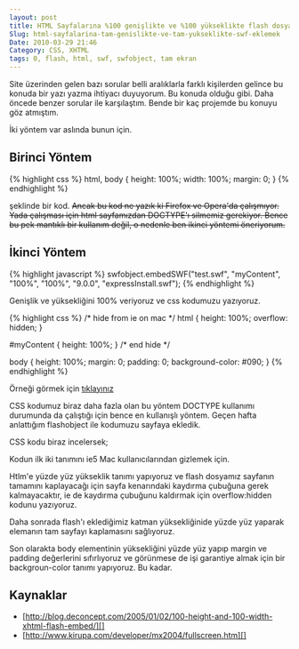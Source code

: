 ```yaml
---
layout: post
title: HTML Sayfalarına %100 genişlikte ve %100 yükseklikte flash dosyaları eklemek
Slug: html-sayfalarina-tam-genislikte-ve-tam-yukseklikte-swf-eklemek
Date: 2010-03-29 21:46
Category: CSS, XHTML
tags: 0, flash, html, swf, swfobject, tam ekran
---
```


Site üzerinden gelen bazı sorular belli aralıklarla farklı kişilerden
gelince bu konuda bir yazı yazma ihtiyacı duyuyorum. Bu konuda olduğu
gibi. Daha öncede benzer sorular ile karşılaştım. Bende bir kaç projemde
bu konuyu göz atmıştım.

İki yöntem var aslında bunun için.

## Birinci Yöntem

{% highlight css %}
html,
body {
    height: 100%;
    width: 100%;
    margin: 0;
}
{% endhighlight %}

şeklinde bir kod. <span style="text-decoration:line-through">Ancak bu kod ne yazık ki Firefox ve Opera'da
çalışmıyor. Yada çalışması için html sayfamızdan DOCTYPE'ı silmemiz
gerekiyor. Bence bu pek mantıklı bir kullanım değil, o nedenle ben
ikinci yöntemi öneriyorum.</span>

## İkinci Yöntem

{% highlight javascript %}
swfobject.embedSWF("test.swf", "myContent", "100%", "100%", "9.0.0",
"expressInstall.swf");
{% endhighlight %}

Genişlik ve yüksekliğini 100% veriyoruz ve css kodumuzu yazıyoruz.

{% highlight css %}
/* hide from ie on mac \*/
html {
    height: 100%;
    overflow: hidden;
}

#myContent {
    height: 100%;
}
/* end hide */

body {
    height: 100%;
    margin: 0;
    padding: 0;
    background-color: #090;
}
{% endhighlight %}

Örneği görmek için [tıklayınız][]

CSS kodumuz biraz daha fazla olan bu yöntem DOCTYPE kullanımı durumunda
da çalıştığı için bence en kullanışlı yöntem. Geçen hafta anlattığım
flashobject ile kodumuzu sayfaya ekledik.

CSS kodu biraz incelersek;

Kodun ilk iki tanımını ie5 Mac kullanıcılarından gizlemek için.

Htlm'e yüzde yüz yükseklik tanımı yapıyoruz ve flash dosyamız sayfanın
tamamını kaplayacağı için sayfa kenarındaki kaydırma çubuğuna gerek
kalmayacaktır, ie de kaydırma çubuğunu kaldırmak için overflow:hidden
kodunu yazıyoruz.

Daha sonrada flash'ı eklediğimiz katman yüksekliğinide yüzde yüz yaparak
elemanın tam sayfayı kaplamasını sağlıyoruz.

Son olarakta body elementinin yüksekliğini yüzde yüz yapıp margin ve
padding değerlerini sıfırlıyoruz ve görünmese de işi garantiye almak
için bir backgroun-color tanımı yapıyoruz. Bu kadar.

## Kaynaklar

-   [http://blog.deconcept.com/2005/01/02/100-height-and-100-width-xhtml-flash-embed/][]
-   [http://www.kirupa.com/developer/mx2004/fullscreen.htm][]

  [tıklayınız]: /dokumanlar/tamekran_flash/tamekran.html
  [http://blog.deconcept.com/2005/01/02/100-height-and-100-width-xhtml-flash-embed/]: http://blog.deconcept.com/2005/01/02/100-height-and-100-width-xhtml-flash-embed/
  [http://www.kirupa.com/developer/mx2004/fullscreen.htm]: http://www.kirupa.com/developer/mx2004/fullscreen.htm
